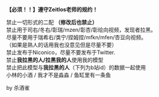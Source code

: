 **【必须！！】遵守Zeitlos老师的规约！**<br>

禁止一切形式的二配 **（修改后也禁止）**<br>
禁止用于司右/冬右/彰瑞/mzen/彰杏/彰绘向视频，发现者拉黑。<br>
尽量不要用于瑞希右/类宁/捏姆捏/mfkn/mfen/杏豆向视频。<br>
（如果是熟人的话用我也没意见但是尽量不要）<br>
禁止发布于Niconico，尽量不要发布于Twitter.<br>
禁止**我拉黑的人/拉黑我的人**使用我的模型<br>
禁止把此模型与**我拉黑的人**（下列为b站id）的数据一起使用<br>
小林的小酒 / 我才不是淼淼 / 鱼缸里有一条鱼<br> 

by 杀酒雀
